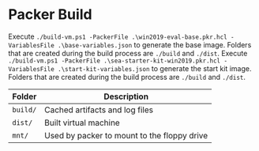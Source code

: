 # Packer Build

Execute `./build-vm.ps1 -PackerFile .\win2019-eval-base.pkr.hcl -VariablesFile .\base-variables.json` to generate the base image. Folders that are created during the build process are `./build` and `./dist`.
Execute `./build-vm.ps1 -PackerFile .\sea-starter-kit-win2019.pkr.hcl -VariablesFile .\start-kit-variables.json` to generate the start kit image. Folders that are created during the build process are `./build` and `./dist`.

| Folder | Description |
| -------- | -------- |
| `build/` | Cached artifacts and log files |
| `dist/` | Built virtual machine |
| `mnt/` | Used by packer to mount to the floppy drive |
